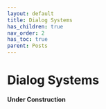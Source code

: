 ```yaml
---
layout: default
title: Dialog Systems
has_children: true
nav_order: 2
has_toc: true
parent: Posts
---
```

# Dialog Systems  

__Under Construction__